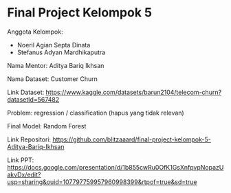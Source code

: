 # Final Project Kelompok 5
Anggota Kelompok:
- Noeril Agian Septa Dinata
- Stefanus Adyan Mardhikaputra

Nama Mentor: Aditya Bariq Ikhsan 

Nama Dataset: Customer Churn

Link Dataset: https://www.kaggle.com/datasets/barun2104/telecom-churn?datasetId=567482

Problem: regression / classification (hapus yang tidak relevan)

Final Model: Random Forest

Link Repositori: https://github.com/blitzaaard/final-project-kelompok-5-Aditya-Bariq-Ikhsan

Link PPT: https://docs.google.com/presentation/d/1b855cwRu0OfK1GsXnfpvpNopazUakvDx/edit?usp=sharing&ouid=107797759957960998399&rtpof=true&sd=true
